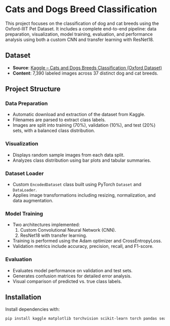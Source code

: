 # Cats and Dogs Breed Classification

This project focuses on the classification of dog and cat breeds using the Oxford-IIIT Pet Dataset. It includes a complete end-to-end pipeline: data preparation, visualization, model training, evaluation, and performance analysis using both a custom CNN and transfer learning with ResNet18.

## Dataset

- **Source**: [Kaggle – Cats and Dogs Breeds Classification (Oxford Dataset)](https://www.kaggle.com/datasets/zippyz/cats-and-dogs-breeds-classification-oxford-dataset)
- **Content**: 7,390 labeled images across 37 distinct dog and cat breeds.

## Project Structure

### Data Preparation

- Automatic download and extraction of the dataset from Kaggle.
- Filenames are parsed to extract class labels.
- Images are split into training (70%), validation (10%), and test (20%) sets, with a balanced class distribution.

### Visualization

- Displays random sample images from each data split.
- Analyzes class distribution using bar plots and tabular summaries.

### Dataset Loader

- Custom `EncodedDataset` class built using PyTorch `Dataset` and `DataLoader`.
- Applies image transformations including resizing, normalization, and data augmentation.

### Model Training

- Two architectures implemented:
  1. Custom Convolutional Neural Network (CNN).
  2. ResNet18 with transfer learning.
- Training is performed using the Adam optimizer and CrossEntropyLoss.
- Validation metrics include accuracy, precision, recall, and F1-score.

### Evaluation

- Evaluates model performance on validation and test sets.
- Generates confusion matrices for detailed error analysis.
- Visual comparison of predicted vs. true class labels.

## Installation

Install dependencies with:

```bash
pip install kaggle matplotlib torchvision scikit-learn torch pandas seaborn tqdm
